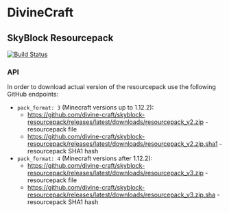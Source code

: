 # DivineCraft
## SkyBlock Resourcepack

[![Build Status](https://travis-ci.com/divine-craft/skyblock-resourcepack.svg?branch=master)](https://travis-ci.com/divine-craft/skyblock-resourcepack)

### API
In order to download actual version of the resourcepack use the following GitHub endpoints:
- `pack_format: 3` (Minecraft versions up to 1.12.2): 
  - https://github.com/divine-craft/skyblock-resourcepack/releases/latest/downloads/resourcepack_v2.zip - resourcepack file
  - https://github.com/divine-craft/skyblock-resourcepack/releases/latest/downloads/resourcepack_v2.zip.sha1 - resourcepack SHA1 hash
- `pack_format: 4` (Minecraft versions after 1.12.2):
  - https://github.com/divine-craft/skyblock-resourcepack/releases/latest/downloads/resourcepack_v3.zip - resourcepack file
  - https://github.com/divine-craft/skyblock-resourcepack/releases/latest/downloads/resourcepack_v3.zip.sha - resourcepack SHA1 hash
